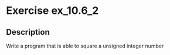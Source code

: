 # Exercise ex_10.6_2

## Description
Write a program that is able to square a unsigned integer number 
